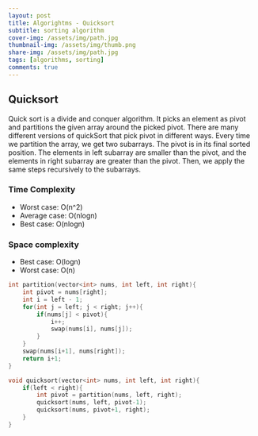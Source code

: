```yaml
---
layout: post
title: Algorightms - Quicksort
subtitle: sorting algorithm
cover-img: /assets/img/path.jpg
thumbnail-img: /assets/img/thumb.png
share-img: /assets/img/path.jpg
tags: [algorithms, sorting]
comments: true
---
```


## Quicksort
Quick sort is a divide and conquer algorithm. It picks an element as pivot and partitions the given array around the picked pivot. There are many different versions of quickSort that pick pivot in different ways.
Every time we partition the array, we get two subarrays. The pivot is in its final sorted position. The elements in left subarray are smaller than the pivot, and the elements in right subarray are greater than the pivot. Then, we apply the same steps recursively to the subarrays.

### Time Complexity
- Worst case: O(n^2)
- Average case: O(nlogn)
- Best case: O(nlogn)

### Space complexity
- Best case: O(logn)
- Worst case: O(n)

```c++
int partition(vector<int> nums, int left, int right){
    int pivot = nums[right];
    int i = left - 1;
    for(int j = left; j < right; j++){
        if(nums[j] < pivot){
            i++;
            swap(nums[i], nums[j]);
        }
    }
    swap(nums[i+1], nums[right]);
    return i+1;
}

void quicksort(vector<int> nums, int left, int right){
    if(left < right){
        int pivot = partition(nums, left, right);
        quicksort(nums, left, pivot-1);
        quicksort(nums, pivot+1, right);
    }
}
```
